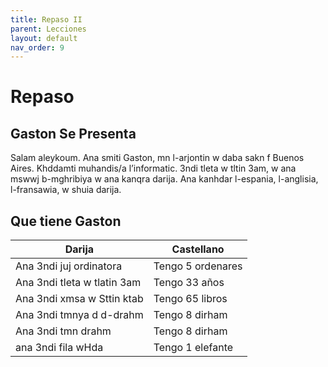 ```yaml
---
title: Repaso II
parent: Lecciones
layout: default
nav_order: 9
---
```


# Repaso

## Gaston Se Presenta
Salam aleykoum. Ana smiti Gaston, mn l-arjontin w daba sakn f Buenos Aires. Khddamti muhandis/a l’informatic. 3ndi tleta w tltin 3am, w ana mswwj b-mghribiya w ana kanqra darija. Ana kanhdar l-espania, l-anglisia, l-fransawia, w shuia darija.


## Que tiene Gaston

| Darija                      | Castellano        |
|-----------------------------|-------------------|
| Ana 3ndi juj ordinatora     | Tengo 5 ordenares |
| Ana 3ndi tleta w tlatin 3am | Tengo 33 años     |
| Ana 3ndi xmsa w Sttin ktab  | Tengo 65 libros   |
| Ana 3ndi tmnya d d-drahm    | Tengo 8 dirham    |
| Ana 3ndi tmn drahm          | Tengo 8 dirham    |
| ana 3ndi fila wHda          | Tengo 1 elefante  |
